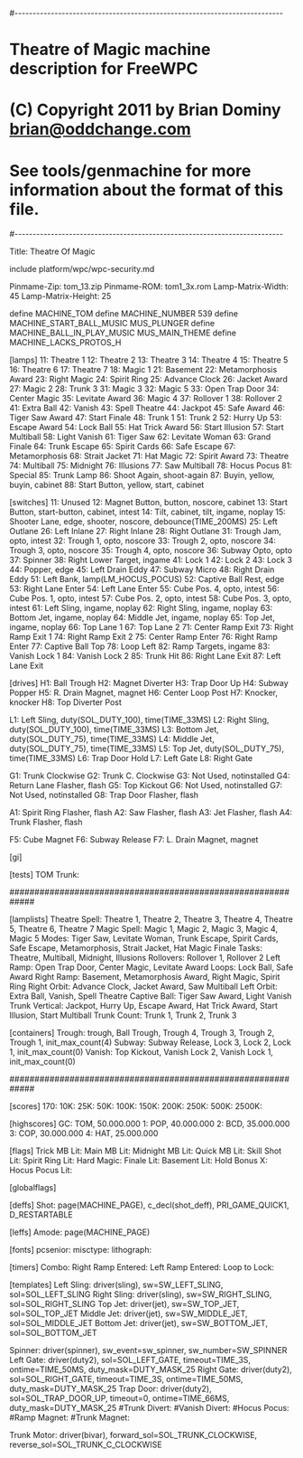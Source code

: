 #--------------------------------------------------------------------------
# Theatre of Magic machine description for FreeWPC
# (C) Copyright 2011 by Brian Dominy <brian@oddchange.com>
#
# See tools/genmachine for more information about the format of this file.
#--------------------------------------------------------------------------

Title: Theatre Of Magic

include platform/wpc/wpc-security.md

Pinmame-Zip: tom_13.zip
Pinmame-ROM: tom1_3x.rom
Lamp-Matrix-Width: 45
Lamp-Matrix-Height: 25

define MACHINE_TOM
define MACHINE_NUMBER 539
define MACHINE_START_BALL_MUSIC   MUS_PLUNGER
define MACHINE_BALL_IN_PLAY_MUSIC MUS_MAIN_THEME
define MACHINE_LACKS_PROTOS_H

[lamps]
11: Theatre 1
12: Theatre 2
13: Theatre 3
14: Theatre 4
15: Theatre 5
16: Theatre 6
17: Theatre 7
18: Magic 1
21: Basement
22: Metamorphosis Award
23: Right Magic
24: Spirit Ring
25: Advance Clock
26: Jacket Award
27: Magic 2
28: Trunk 3
31: Magic 3
32: Magic 5
33: Open Trap Door
34: Center Magic
35: Levitate Award
36: Magic 4
37: Rollover 1
38: Rollover 2
41: Extra Ball
42: Vanish
43: Spell Theatre
44: Jackpot
45: Safe Award
46: Tiger Saw Award
47: Start Finale
48: Trunk 1
51: Trunk 2
52: Hurry Up
53: Escape Award
54: Lock Ball
55: Hat Trick Award
56: Start Illusion
57: Start Multiball
58: Light Vanish
61: Tiger Saw
62: Levitate Woman
63: Grand Finale
64: Trunk Escape
65: Spirit Cards
66: Safe Escape
67: Metamorphosis
68: Strait Jacket
71: Hat Magic
72: Spirit Award
73: Theatre
74: Multiball
75: Midnight
76: Illusions
77: Saw Multiball
78: Hocus Pocus
81: Special
85: Trunk Lamp
86: Shoot Again, shoot-again
87: Buyin, yellow, buyin, cabinet
88: Start Button, yellow, start, cabinet

[switches]
11: Unused
12: Magnet Button, button, noscore, cabinet
13: Start Button, start-button, cabinet, intest
14: Tilt, cabinet, tilt, ingame, noplay
15: Shooter Lane, edge, shooter, noscore, debounce(TIME_200MS)
25: Left Outlane
26: Left Inlane
27: Right Inlane
28: Right Outlane
31: Trough Jam, opto, intest
32: Trough 1, opto, noscore
33: Trough 2, opto, noscore
34: Trough 3, opto, noscore
35: Trough 4, opto, noscore
36: Subway Opto, opto
37: Spinner
38: Right Lower Target, ingame
41: Lock 1
42: Lock 2
43: Lock 3
44: Popper, edge
45: Left Drain Eddy
47: Subway Micro
48: Right Drain Eddy
51: Left Bank, lamp(LM_HOCUS_POCUS)
52: Captive Ball Rest, edge
53: Right Lane Enter
54: Left Lane Enter
55: Cube Pos. 4, opto, intest
56: Cube Pos. 1, opto, intest
57: Cube Pos. 2, opto, intest
58: Cube Pos. 3, opto, intest
61: Left Sling, ingame, noplay
62: Right Sling, ingame, noplay
63: Bottom Jet, ingame, noplay
64: Middle Jet, ingame, noplay
65: Top Jet, ingame, noplay
66: Top Lane 1
67: Top Lane 2
71: Center Ramp Exit
73: Right Ramp Exit 1
74: Right Ramp Exit 2
75: Center Ramp Enter
76: Right Ramp Enter
77: Captive Ball Top
78: Loop Left
82: Ramp Targets, ingame
83: Vanish Lock 1
84: Vanish Lock 2
85: Trunk Hit
86: Right Lane Exit
87: Left Lane Exit

[drives]
H1: Ball Trough
H2: Magnet Diverter
H3: Trap Door Up
H4: Subway Popper
H5: R. Drain Magnet, magnet
H6: Center Loop Post
H7: Knocker, knocker
H8: Top Diverter Post

L1: Left Sling, duty(SOL_DUTY_100), time(TIME_33MS)
L2: Right Sling, duty(SOL_DUTY_100), time(TIME_33MS)
L3: Bottom Jet, duty(SOL_DUTY_75), time(TIME_33MS)
L4: Middle Jet, duty(SOL_DUTY_75), time(TIME_33MS)
L5: Top Jet, duty(SOL_DUTY_75), time(TIME_33MS)
L6: Trap Door Hold
L7: Left Gate
L8: Right Gate

G1: Trunk Clockwise
G2: Trunk C. Clockwise
G3: Not Used, notinstalled
G4: Return Lane Flasher, flash
G5: Top Kickout
G6: Not Used, notinstalled
G7: Not Used, notinstalled
G8: Trap Door Flasher, flash

A1: Spirit Ring Flasher, flash
A2: Saw Flasher, flash
A3: Jet Flasher, flash
A4: Trunk Flasher, flash

F5: Cube Magnet
F6: Subway Release
F7: L. Drain Magnet, magnet

[gi]

[tests]
TOM Trunk:

#############################################################

[lamplists]
Theatre Spell: Theatre 1, Theatre 2, Theatre 3, Theatre 4, Theatre 5, Theatre 6, Theatre 7
Magic Spell: Magic 1, Magic 2, Magic 3, Magic 4, Magic 5
Modes: Tiger Saw, Levitate Woman, Trunk Escape, Spirit Cards, Safe Escape, Metamorphosis, Strait Jacket, Hat Magic
Finale Tasks: Theatre, Multiball, Midnight, Illusions
Rollovers: Rollover 1, Rollover 2
Left Ramp: Open Trap Door, Center Magic, Levitate Award
Loops: Lock Ball, Safe Award
Right Ramp: Basement, Metamorphosis Award, Right Magic, Spirit Ring
Right Orbit: Advance Clock, Jacket Award, Saw Multiball
Left Orbit: Extra Ball, Vanish, Spell Theatre
Captive Ball: Tiger Saw Award, Light Vanish
Trunk Vertical: Jackpot, Hurry Up, Escape Award, Hat Trick Award, Start Illusion, Start Multiball
Trunk Count: Trunk 1, Trunk 2, Trunk 3

[containers]
Trough: trough, Ball Trough, Trough 4, Trough 3, Trough 2, Trough 1, init_max_count(4)
Subway: Subway Release, Lock 3, Lock 2, Lock 1, init_max_count(0)
Vanish: Top Kickout, Vanish Lock 2, Vanish Lock 1, init_max_count(0)

#############################################################

[scores]
170:
10K:
25K:
50K:
100K:
150K:
200K:
250K:
500K:
2500K:

[highscores]
GC: TOM, 50.000.000
1: POP, 40.000.000
2: BCD, 35.000.000
3: COP, 30.000.000
4: HAT, 25.000.000

[flags]
Trick MB Lit:
Main MB Lit:
Midnight MB Lit:
Quick MB Lit:
Skill Shot Lit:
Spirit Ring Lit:
Hard Magic:
Finale Lit:
Basement Lit:
Hold Bonus X:
Hocus Pocus Lit:


[globalflags]

[deffs]
Shot: page(MACHINE_PAGE), c_decl(shot_deff), PRI_GAME_QUICK1, D_RESTARTABLE

[leffs]
Amode: page(MACHINE_PAGE)

[fonts]
pcsenior:
misctype:
lithograph:

[timers]
Combo:
Right Ramp Entered:
Left Ramp Entered:
Loop to Lock:

[templates]
Left Sling: driver(sling), sw=SW_LEFT_SLING, sol=SOL_LEFT_SLING
Right Sling: driver(sling), sw=SW_RIGHT_SLING, sol=SOL_RIGHT_SLING
Top Jet: driver(jet), sw=SW_TOP_JET, sol=SOL_TOP_JET
Middle Jet: driver(jet), sw=SW_MIDDLE_JET, sol=SOL_MIDDLE_JET
Bottom Jet: driver(jet), sw=SW_BOTTOM_JET, sol=SOL_BOTTOM_JET

Spinner: driver(spinner), sw_event=sw_spinner, sw_number=SW_SPINNER
Left Gate: driver(duty2), sol=SOL_LEFT_GATE, timeout=TIME_3S, ontime=TIME_50MS, duty_mask=DUTY_MASK_25
Right Gate: driver(duty2), sol=SOL_RIGHT_GATE, timeout=TIME_3S, ontime=TIME_50MS, duty_mask=DUTY_MASK_25
Trap Door: driver(duty2), sol=SOL_TRAP_DOOR_UP, timeout=0, ontime=TIME_66MS, duty_mask=DUTY_MASK_25
#Trunk Divert:
#Vanish Divert:
#Hocus Pocus:
#Ramp Magnet:
#Trunk Magnet:

Trunk Motor: driver(bivar), forward_sol=SOL_TRUNK_CLOCKWISE, reverse_sol=SOL_TRUNK_C_CLOCKWISE
